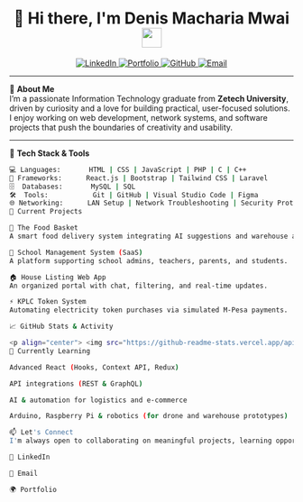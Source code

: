 <h1 align="center">👋 Hi there, I'm Denis Macharia Mwai <img src="https://media.giphy.com/media/hvRJCLFzcasrR4ia7z/giphy.gif" width="35px" /></h1>

<p align="center">
  <a href="https://linkedin.com/in/denis-macharia-a21508293">
    <img src="https://img.shields.io/badge/LinkedIn-Connect-blue?logo=linkedin" alt="LinkedIn">
  </a>
  <a href="https://denisportofolio.netlify.app/">
    <img src="https://img.shields.io/badge/Portfolio-Visit-blueviolet?logo=netlify&logoColor=white" alt="Portfolio">
  </a>
  <a href="https://github.com/deikas12">
    <img src="https://img.shields.io/badge/GitHub-Follow-black?logo=github" alt="GitHub">
  </a>
  <a href="mailto:deikasonline@gmail.com">
    <img src="https://img.shields.io/badge/Email-Contact-informational?logo=gmail" alt="Email">
  </a>
</p>

---

🎯 **About Me**  
I’m a passionate Information Technology graduate from **Zetech University**, driven by curiosity and a love for building practical, user-focused solutions. I enjoy working on web development, network systems, and software projects that push the boundaries of creativity and usability.

---

🧰 **Tech Stack & Tools**
```bash
💻 Languages:       HTML | CSS | JavaScript | PHP | C | C++
🧩 Frameworks:      React.js | Bootstrap | Tailwind CSS | Laravel
🗄️  Databases:       MySQL | SQL
🛠️  Tools:           Git | GitHub | Visual Studio Code | Figma
🌐 Networking:      LAN Setup | Network Troubleshooting | Security Protocols
🚀 Current Projects

🛒 The Food Basket
A smart food delivery system integrating AI suggestions and warehouse automation.

🏫 School Management System (SaaS)
A platform supporting school admins, teachers, parents, and students.

🏠 House Listing Web App
An organized portal with chat, filtering, and real-time updates.

⚡ KPLC Token System
Automating electricity token purchases via simulated M-Pesa payments.

📈 GitHub Stats & Activity

<p align="center"> <img src="https://github-readme-stats.vercel.app/api?username=deikas12&show_icons=true&theme=tokyonight" alt="Denis' GitHub Stats" /> <img src="https://github-readme-stats.vercel.app/api/top-langs/?username=deikas12&layout=compact&theme=tokyonight" alt="Top Languages" /> <img src="https://github-readme-streak-stats.herokuapp.com/?user=deikas12&theme=tokyonight" alt="GitHub Streak" /> <br /> <img src="https://komarev.com/ghpvc/?username=deikas12&label=Profile+Views&color=blueviolet&style=flat" alt="Visitor count" /> </p>
🌱 Currently Learning

Advanced React (Hooks, Context API, Redux)

API integrations (REST & GraphQL)

AI & automation for logistics and e-commerce

Arduino, Raspberry Pi & robotics (for drone and warehouse prototypes)

📫 Let's Connect
I'm always open to collaborating on meaningful projects, learning opportunities, and tech challenges!

💼 LinkedIn

📧 Email

🌍 Portfolio
